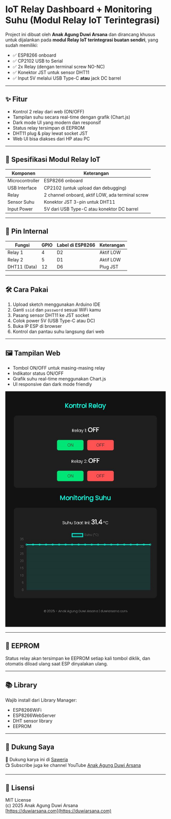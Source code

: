 # IoT Relay Dashboard + Monitoring Suhu (Modul Relay IoT Terintegrasi)

Project ini dibuat oleh **Anak Agung Duwi Arsana** dan dirancang khusus untuk dijalankan pada **modul Relay IoT terintegrasi buatan sendiri**, yang sudah memiliki:

- ✅ ESP8266 onboard
- ✅ CP2102 USB to Serial
- ✅ 2x Relay (dengan terminal screw NO-NC)
- ✅ Konektor JST untuk sensor DHT11
- ✅ Input 5V melalui USB Type-C **atau** jack DC barrel

---

## ✨ Fitur

- Kontrol 2 relay dari web (ON/OFF)
- Tampilan suhu secara real-time dengan grafik (Chart.js)
- Dark mode UI yang modern dan responsif
- Status relay tersimpan di EEPROM
- DHT11 plug & play lewat socket JST
- Web UI bisa diakses dari HP atau PC

---

## 🧰 Spesifikasi Modul Relay IoT

| Komponen         | Keterangan                                      |
|------------------|--------------------------------------------------|
| Microcontroller  | ESP8266 onboard                                  |
| USB Interface    | CP2102 (untuk upload dan debugging)              |
| Relay            | 2 channel onboard, aktif LOW, ada terminal screw |
| Sensor Suhu      | Konektor JST 3-pin untuk DHT11                   |
| Input Power      | 5V dari USB Type-C atau konektor DC barrel       |

---

## 🔌 Pin Internal

| Fungsi         | GPIO | Label di ESP8266 | Keterangan     |
|----------------|------|------------------|----------------|
| Relay 1        | 4    | D2               | Aktif LOW      |
| Relay 2        | 5    | D1               | Aktif LOW      |
| DHT11 (Data)   | 12   | D6               | Plug JST       |

---

## 🛠 Cara Pakai

1. Upload sketch menggunakan Arduino IDE
2. Ganti `ssid` dan `password` sesuai WiFi kamu
3. Pasang sensor DHT11 ke JST socket
4. Colok power 5V (USB Type-C atau DC)
5. Buka IP ESP di browser
6. Kontrol dan pantau suhu langsung dari web

---

## 🖼 Tampilan Web

- Tombol ON/OFF untuk masing-masing relay
- Indikator status ON/OFF
- Grafik suhu real-time menggunakan Chart.js
- UI responsive dan dark mode friendly

![Dashboard Tampilan](tampilan-web.jpg)

---

## 💾 EEPROM

Status relay akan tersimpan ke EEPROM setiap kali tombol diklik, dan otomatis diload ulang saat ESP dinyalakan ulang.

---

## 📚 Library

Wajib install dari Library Manager:

- ESP8266WiFi
- ESP8266WebServer
- DHT sensor library
- EEPROM

---

## 🙌 Dukung Saya

💖 Dukung karya ini di [Saweria](https://saweria.co/duwiarsana)  
📺 Subscribe juga ke channel YouTube [Anak Agung Duwi Arsana](https://youtube.com/@anakagungduwiarsana)

---

## 📝 Lisensi

MIT License  
(c) 2025 Anak Agung Duwi Arsana  
[https://duwiarsana.com](https://duwiarsana.com)
